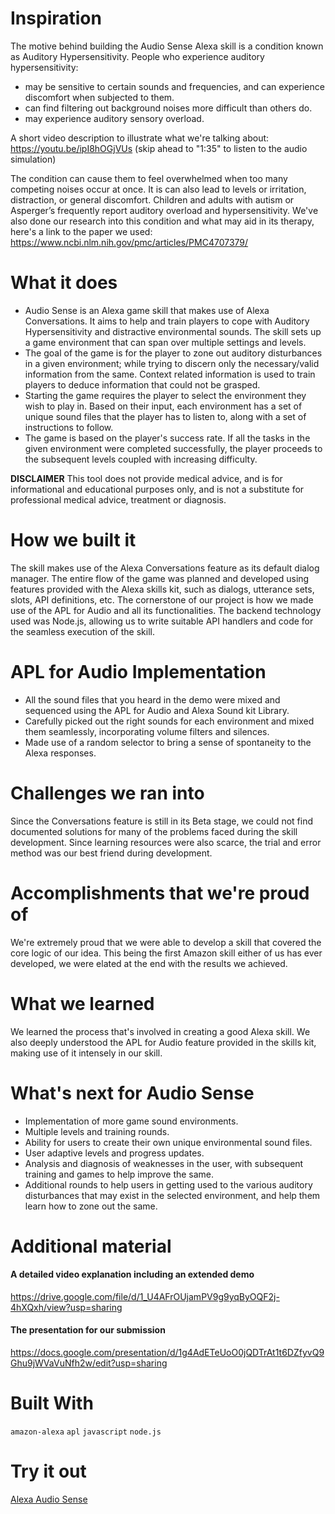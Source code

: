 # Inspiration
The motive behind building the Audio Sense Alexa skill is a condition known as Auditory Hypersensitivity. People who experience auditory hypersensitivity:
- may be sensitive to certain sounds and frequencies, and can experience discomfort when subjected to them.
- can find filtering out background noises more difficult than others do.
- may experience auditory sensory overload.

A short video description to illustrate what we're talking about: https://youtu.be/ipI8hOGjVUs (skip ahead to "1:35" to listen to the audio simulation)

The condition can cause them to feel overwhelmed when too many competing noises occur at once. It is can also lead to levels or irritation, distraction, or general discomfort. Children and adults with autism or Asperger’s frequently report auditory overload and hypersensitivity.
We've also done our research into this condition and what may aid in its therapy, here's a link to the paper we used: https://www.ncbi.nlm.nih.gov/pmc/articles/PMC4707379/

# What it does
- Audio Sense is an Alexa game skill that makes use of Alexa Conversations. It aims to help and train players to cope with Auditory Hypersensitivity and distractive environmental sounds. The skill sets up a game environment that can span over multiple settings and levels.
- The goal of the game is for the player to zone out auditory disturbances in a given environment; while trying to discern only the necessary/valid information from the same. Context related information is used to train players to deduce information that could not be grasped.
- Starting the game requires the player to select the environment they wish to play in. Based on their input, each environment has a set of unique sound files that the player has to listen to, along with a set of instructions to follow.
- The game is based on the player's success rate. If all the tasks in the given environment were completed successfully, the player proceeds to the subsequent levels coupled with increasing difficulty.

__DISCLAIMER__ This tool does not provide medical advice, and is for informational and educational purposes only, and is not a substitute for professional medical advice, treatment or diagnosis.


# How we built it
The skill makes use of the Alexa Conversations feature as its default dialog manager. The entire flow of the game was planned and developed using features provided with the Alexa skills kit, such as dialogs, utterance sets, slots, API definitions, etc. The cornerstone of our project is how we made use of the APL for Audio and all its functionalities. The backend technology used was Node.js, allowing us to write suitable API handlers and code for the seamless execution of the skill.

# APL for Audio Implementation
- All the sound files that you heard in the demo were mixed and sequenced using the APL for Audio and Alexa Sound kit Library.
- Carefully picked out the right sounds for each environment and mixed them seamlessly, incorporating volume filters and silences.
- Made use of a random selector to bring a sense of spontaneity to the Alexa responses.

# Challenges we ran into
Since the Conversations feature is still in its Beta stage, we could not find documented solutions for many of the problems faced during the skill development. Since learning resources were also scarce, the trial and error method was our best friend during development.

# Accomplishments that we're proud of
We're extremely proud that we were able to develop a skill that covered the core logic of our idea. This being the first Amazon skill either of us has ever developed, we were elated at the end with the results we achieved.

# What we learned
We learned the process that's involved in creating a good Alexa skill. We also deeply understood the APL for Audio feature provided in the skills kit, making use of it intensely in our skill.

# What's next for Audio Sense
- Implementation of more game sound environments.
- Multiple levels and training rounds.
- Ability for users to create their own unique environmental sound files.
- User adaptive levels and progress updates.
- Analysis and diagnosis of weaknesses in the user, with subsequent training and games to help improve the same.
- Additional rounds to help users in getting used to the various auditory disturbances that may exist in the selected environment, and help them learn how to zone out the same.

# Additional material
#### A detailed video explanation including an extended demo
https://drive.google.com/file/d/1_U4AFrOUjamPV9g9yqByOQF2j-4hXQxh/view?usp=sharing

#### The presentation for our submission
https://docs.google.com/presentation/d/1g4AdETeUoO0jQDTrAt1t6DZfyvQ9Ghu9jWVaVuNfh2w/edit?usp=sharing

# Built With
```amazon-alexa```
```apl```
```javascript```
```node.js```

# Try it out
<a href="https://www.amazon.com/dp/B08J45RYWD">Alexa Audio Sense</a>
